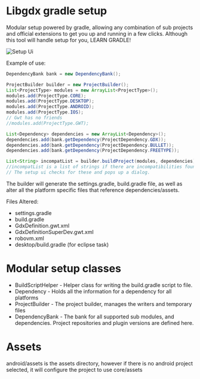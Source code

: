 Libgdx gradle setup
===================

Modular setup powered by gradle, allowing any combination of sub projects and official extensions to get you up and running in a few clicks.  Although this tool will handle setup for you, LEARN GRADLE!

![Setup Ui](http://i.imgur.com/7fUXXM3.png)

Example of use:

```java
DependencyBank bank = new DependencyBank();

ProjectBuilder builder = new ProjectBuilder();
List<ProjectType> modules = new ArrayList<ProjectType>();
modules.add(ProjectType.CORE);
modules.add(ProjectType.DESKTOP);
modules.add(ProjectType.ANDROID);
modules.add(ProjectType.IOS);
// Gwt has no friends
//modules.add(ProjectType.GWT);

List<Dependency> dependencies = new ArrayList<Dependency>();
dependencies.add(bank.getDependency(ProjectDependency.GDX));
dependencies.add(bank.getDependency(ProjectDependency.BULLET));
dependencies.add(bank.getDependency(ProjectDependency.FREETYPE));

List<String> incompatList = builder.buildProject(modules, dependencies);
//incompatList is a list of strings if there are incompatibilities found.
// The setup ui checks for these and pops up a dialog.
```


The builder will generate the settings.gradle, build.gradle file, as well as alter all the platform specific files that reference dependencies/assets.

Files Altered:
* settings.gradle
* build.gradle
* GdxDefinition.gwt.xml
* GdxDefinitionSuperDev.gwt.xml
* robovm.xml
* desktop/build.gradle (for eclipse task)

Modular setup classes
=====================

* BuildScriptHelper - Helper class for writing the build.gradle script to file.
* Dependency - Holds all the information for a dependency for all platforms
* ProjectBuilder - The project builder, manages the writers and temporary files
* DependencyBank - The bank for all supported sub modules, and dependencies.  Project repositories and plugin versions are defined here.

Assets
======

android/assets is the assets directory, however if there is no android project selected, it will configure the project to use core/assets

